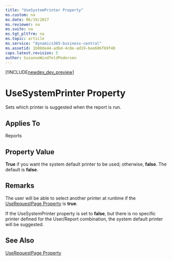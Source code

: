 ```yaml
---
title: "UseSystemPrinter Property"
ms.custom: na
ms.date: 06/19/2017
ms.reviewer: na
ms.suite: na
ms.tgt_pltfrm: na
ms.topic: article
ms.service: "dynamics365-business-central"
ms.assetid: 1b00de44-adbd-4c8e-ad19-bee606f69f48
caps.latest.revision: 5
author: SusanneWindfeldPedersen
---
```


[!INCLUDE[newdev_dev_preview](../includes/newdev_dev_preview.md)]

# UseSystemPrinter Property
Sets which printer is suggested when the report is run.  
  
## Applies To  
 Reports  
  
## Property Value  
 **True** if you want the system default printer to be used; otherwise, **false**. The default is **false**.  
  
## Remarks  
 The user will be able to select another printer at runtime if the [UseRequestPage Property](devenv-userequestpage-property.md) is **true**.  
  
 If the UseSystemPrinter property is set to **false**, but there is no specific printer defined for the User/Report combination, the system default printer will be suggested.  
  
## See Also  
 [UseRequestPage Property](devenv-userequestpage-property.md)